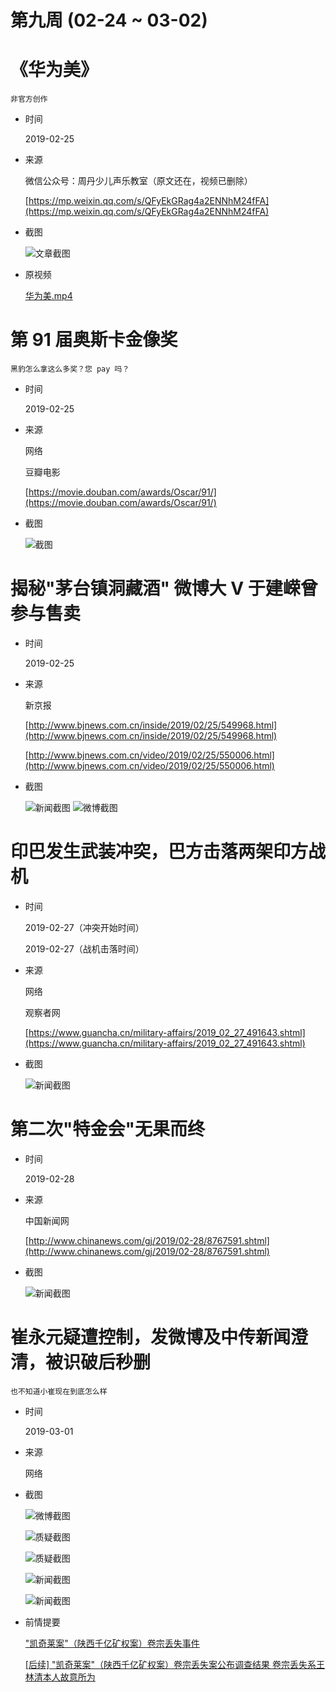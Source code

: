 第九周 (02-24 ~ 03-02)
======

# 《华为美》

    非官方创作
    
+ 时间

    2019-02-25
    
+ 来源

    微信公众号：周丹少儿声乐教室（原文还在，视频已删除）
    
    [https://mp.weixin.qq.com/s/QFyEkGRag4a2ENNhM24fFA](https://mp.weixin.qq.com/s/QFyEkGRag4a2ENNhM24fFA)
    
+ 截图

    ![文章截图](assets/2019-02-25-huawei-mei.png)

+ 原视频

    [华为美.mp4](assets/华为美.mp4)

# 第 91 届奥斯卡金像奖

    黑豹怎么拿这么多奖？您 pay 吗？
    
+ 时间

    2019-02-25
    
+ 来源

    网络
    
    豆瓣电影
    
    [https://movie.douban.com/awards/Oscar/91/](https://movie.douban.com/awards/Oscar/91/)
    
+ 截图

    ![截图](assets/2019-02-25-the-oscars.png)

# 揭秘"茅台镇洞藏酒" 微博大 V 于建嵘曾参与售卖

+ 时间

    2019-02-25
    
+ 来源

    新京报
    
    [http://www.bjnews.com.cn/inside/2019/02/25/549968.html](http://www.bjnews.com.cn/inside/2019/02/25/549968.html)
    
    [http://www.bjnews.com.cn/video/2019/02/25/550006.html](http://www.bjnews.com.cn/video/2019/02/25/550006.html)
    
+ 截图

    ![新闻截图](assets/2019-02-25-moutai.png)
    ![微博截图](assets/2019-02-25-yujianrong.jpg)

# 印巴发生武装冲突，巴方击落两架印方战机

+ 时间
    
    2019-02-27（冲突开始时间）

    2019-02-27（战机击落时间）

+ 来源

    网络
    
    观察者网
    
    [https://www.guancha.cn/military-affairs/2019_02_27_491643.shtml](https://www.guancha.cn/military-affairs/2019_02_27_491643.shtml)
    
+ 截图

    ![新闻截图](assets/2019-02-27-armed-conflict.png)

# 第二次"特金会"无果而终

+ 时间

    2019-02-28

+ 来源

    中国新闻网
    
    [http://www.chinanews.com/gj/2019/02-28/8767591.shtml](http://www.chinanews.com/gj/2019/02-28/8767591.shtml)

+ 截图

    ![新闻截图](assets/2019-02-28-kim-jeong-eun-trump.png)

# 崔永元疑遭控制，发微博及中传新闻澄清，被识破后秒删

    也不知道小崔现在到底怎么样
    
+ 时间

    2019-03-01
    
+ 来源

    网络
    
+ 截图

    ![微博截图](assets/2019-03-01-cuiyongyuan.jpg)

    ![质疑截图](assets/2019-03-01-cuiyongyuan-01.jpg)
    
    ![质疑截图](assets/2019-03-01-cuiyongyuan-02.jpg)
    
    ![新闻截图](assets/2019-03-01-cuiyongyuan-news-01.jpg)
    
    ![新闻截图](assets/2019-03-01-cuiyongyuan-news-02.png)
    
+ 前情提要

    ["凯奇莱案"（陕西千亿矿权案）卷宗丢失事件](../00/README.md#"凯奇莱案"（陕西千亿矿权案）卷宗丢失事件)

    [\[后续\] "凯奇莱案"（陕西千亿矿权案）卷宗丢失案公布调查结果 卷宗丢失系王林清本人故意所为](../08/README.md#后续-"凯奇莱案"（陕西千亿矿权案）卷宗丢失案公布调查结果-卷宗丢失系王林清本人故意所为)
